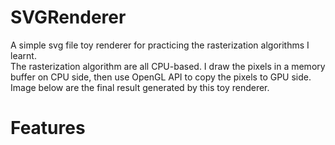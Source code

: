 # SVGRenderer

A simple svg file toy renderer for practicing the rasterization algorithms I learnt.<br> 
The rasterization algorithm are all CPU-based. I draw the pixels in a memory buffer on CPU side, then use OpenGL API to copy the pixels to GPU side.<br>
Image below are the final result generated by this toy renderer.

# Features
